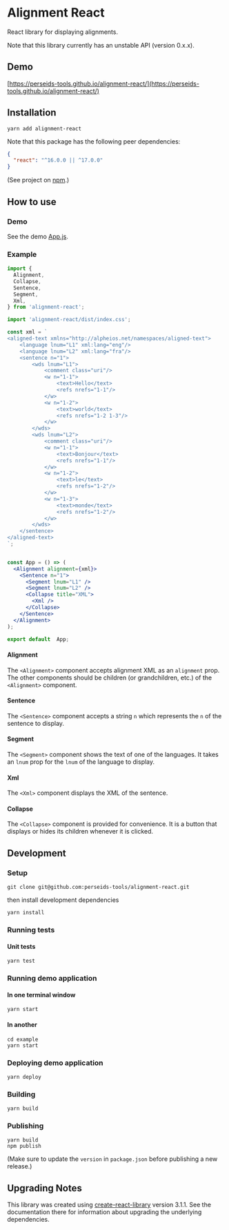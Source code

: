# Alignment React

React library for displaying alignments.

Note that this library currently has an unstable API (version 0.x.x).

## Demo

[https://perseids-tools.github.io/alignment-react/](https://perseids-tools.github.io/alignment-react/)

## Installation

`yarn add alignment-react`

Note that this package has the following peer dependencies:

```json
{
  "react": "^16.0.0 || ^17.0.0"
}
```

(See project on [npm](https://www.npmjs.com/package/alignment-react).)

## How to use

### Demo

See the demo [App.js](/src/demo/App/App.js).

### Example

```jsx
import {
  Alignment,
  Collapse,
  Sentence,
  Segment,
  Xml,
} from 'alignment-react';

import 'alignment-react/dist/index.css';

const xml = `
<aligned-text xmlns="http://alpheios.net/namespaces/aligned-text">
    <language lnum="L1" xml:lang="eng"/>
    <language lnum="L2" xml:lang="fra"/>
    <sentence n="1">
        <wds lnum="L1">
            <comment class="uri"/>
            <w n="1-1">
                <text>Hello</text>
                <refs nrefs="1-1"/>
            </w>
            <w n="1-2">
                <text>world</text>
                <refs nrefs="1-2 1-3"/>
            </w>
        </wds>
        <wds lnum="L2">
            <comment class="uri"/>
            <w n="1-1">
                <text>Bonjour</text>
                <refs nrefs="1-1"/>
            </w>
            <w n="1-2">
                <text>le</text>
                <refs nrefs="1-2"/>
            </w>
            <w n="1-3">
                <text>monde</text>
                <refs nrefs="1-2"/>
            </w>
        </wds>
    </sentence>
</aligned-text>
`;


const App = () => (
  <Alignment alignment={xml}>
    <Sentence n="1">
      <Segment lnum="L1" />
      <Segment lnum="L2" />
      <Collapse title="XML">
        <Xml />
      </Collapse>
    </Sentence>
  </Alignment>
);

export default  App;
```

#### Alignment

The `<Alignment>` component accepts alignment XML as an `alignment` prop.
The other components should be children (or grandchildren, etc.) of the `<Alignment>` component.

#### Sentence

The `<Sentence>` component accepts a string `n` which represents the `n` of the
sentence to display.

#### Segment

The `<Segment>` component shows the text of one of the languages. It takes an `lnum` prop for
the `lnum` of the language to display.

#### Xml

The `<Xml>` component displays the XML of the sentence.

#### Collapse

The `<Collapse>` component is provided for convenience.
It is a button that displays or hides its children whenever it is clicked.

## Development

### Setup

```
git clone git@github.com:perseids-tools/alignment-react.git
```

then install development dependencies

```
yarn install
```

### Running tests

#### Unit tests

`yarn test`

### Running demo application

#### In one terminal window

`yarn start`

#### In another

```
cd example
yarn start
```

### Deploying demo application

`yarn deploy`

### Building

`yarn build`

### Publishing

```
yarn build
npm publish
```

(Make sure to update the `version` in `package.json` before publishing a new release.)

## Upgrading Notes

This library was created using [create-react-library](https://www.npmjs.com/package/create-react-library) version 3.1.1.
See the documentation there for information about upgrading the underlying dependencies.

